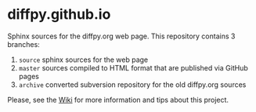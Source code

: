 diffpy.github.io
================

Sphinx sources for the diffpy.org web page.  This repository contains 3 branches:

1. `source` sphinx sources for the web page
2. `master` sources compiled to HTML format that are published via GitHub pages
3. `archive` converted subversion repository for the old diffpy.org sources

Please, see the [Wiki](https://github.com/diffpy/diffpy.github.io/wiki) for more
information and tips about this project.
